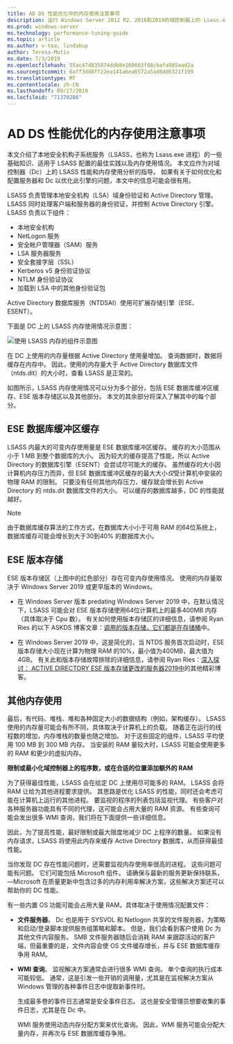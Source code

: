 ```yaml
---
title: AD DS 性能优化中的内存使用注意事项
description: 运行 Windows Server 2012 R2、2016和2019的域控制器上的 Lsass.exe 进程的内存使用率。
ms.prod: windows-server
ms.technology: performance-tuning-guide
ms.topic: article
ms.author: v-tea; lindakup
author: Teresa-Motiv
ms.date: 7/3/2019
ms.openlocfilehash: 55ac47d835874ddb8e160603f08cbafa985aad2a
ms.sourcegitcommit: 6aff3d88ff22ea141a6ea6572a5ad8dd6321f199
ms.translationtype: MT
ms.contentlocale: zh-CN
ms.lasthandoff: 09/27/2019
ms.locfileid: "71370286"
---
```

# <a name="memory-usage-considerations-for-ad-ds-performance-tuning"></a>AD DS 性能优化的内存使用注意事项

本文介绍了本地安全机构子系统服务（LSASS，也称为 Lsass.exe 进程）的一些基础知识、适用于 LSASS 配置的最佳实践以及内存使用情况。 本文应作为对域控制器（Dc）上的 LSASS 性能和内存使用分析的指导。 如果有关于如何优化和配置服务器和 Dc 以优化此引擎的问题，本文中的信息可能会很有用。  

LSASS 负责管理本地安全机构（LSA）域身份验证和 Active Directory 管理。 LSASS 同时处理客户端和服务器的身份验证，并控制 Active Directory 引擎。 LSASS 负责以下组件：  

- 本地安全机构
- NetLogon 服务
- 安全帐户管理器（SAM）服务
- LSA 服务器服务
- 安全套接字层（SSL）
- Kerberos v5 身份验证协议
- NTLM 身份验证协议
- 加载到 LSA 中的其他身份验证包

Active Directory 数据库服务（NTDSAI）使用可扩展存储引擎（ESE、ESENT）。

下面是 DC 上的 LSASS 内存使用情况示意图：

![使用 LSASS 内存的组件示意图](media/domain-controller-lsass-memory-usage.png)  

在 DC 上使用的内存量根据 Active Directory 使用量增加。 查询数据时，数据将缓存在内存中。 因此，使用的内存量大于 Active Directory 数据库文件（ntds.dit）的大小时，查看 LSASS 是正常的。

如图所示，LSASS 内存使用情况可以分为多个部分，包括 ESE 数据库缓冲区缓存、ESE 版本存储区以及其他部分。 本文的其余部分将深入了解其中的每个部分。

## <a name="ese-database-buffer-cache"></a>ESE 数据库缓冲区缓存  
LSASS 内最大的可变内存使用量是 ESE 数据库缓冲区缓存。 缓存的大小范围从小于 1 MB 到整个数据库的大小。 因为较大的缓存提高了性能，所以 Active Directory 的数据库引擎（ESENT）会尝试尽可能大的缓存。 虽然缓存的大小因计算机内存压力而异，但 ESE 数据库缓冲区缓存的最大大小*仅*受计算机中安装的物理 RAM 的限制。 只要没有任何其他内存压力，缓存就会增长到 Active Directory 的 ntds.dit 数据库文件的大小。 可以缓存的数据库越多，DC 的性能就越好。  
  
> [!NOTE]
> 由于数据库缓存算法的工作方式，在数据库大小小于可用 RAM 的64位系统上，数据库缓存可能会增长到大于30到40% 的数据库大小。

## <a name="ese-version-store"></a>ESE 版本存储

ESE 版本存储区（上图中的红色部分）存在可变内存使用情况。 使用的内存量取决于 Windows Server 2019 或更早版本的 Windows。

- 在 Windows Server 版本 predating Windows Server 2019 中，在默认情况下，LSASS 可能会对 ESE 版本存储使用64位计算机上的最多400MB 内存（具体取决于 Cpu 数）。 有关如何使用版本存储区的详细信息，请参阅 Ryan Ries 的以下 ASKDS 博客文章：[调用的版本存储，它们都是在存储桶](https://techcommunity.microsoft.com/t5/Ask-the-Directory-Services-Team/The-Version-Store-Called-and-They-8217-re-All-Out-of-Buckets/ba-p/400415)中。

- 在 Windows Server 2019 中，这是简化的，当 NTDS 服务首次启动时，ESE 版本存储大小现在计算为物理 RAM 的10%，最小值为400MB，最大值为4GB。 有关此和版本存储故障排除的详细信息，请参阅 Ryan Ries：[深入探讨： ACTIVE DIRECTORY ESE 版本存储更改的服务器2019中](https://techcommunity.microsoft.com/t5/Ask-the-Directory-Services-Team/Deep-Dive-Active-Directory-ESE-Version-Store-Changes-in-Server/ba-p/400510)的其他精彩博客。

## <a name="other-memory-use"></a>其他内存使用

最后，有代码、堆栈、堆和各种固定大小的数据结构（例如，架构缓存）。 LSASS 使用的内存量可能会有所不同，具体取决于计算机上的负载。 随着正在运行的线程数的增加，内存堆栈的数量也随之增加。 对于这些固定的组件，LSASS 平均使用 100 MB 到 300 MB 内存。 当安装的 RAM 量较大时，LSASS 可能会使用更多的 RAM 和更少的虚拟内存。

**限制或最小化域控制器上的程序数，或在合适的位置添加额外的 RAM**

为了获得最佳性能，LSASS 会在给定 DC 上使用尽可能多的 RAM。 LSASS 会将 RAM 让给为其他进程要求提供。 其思路是优化 LSASS 的性能，同时还会考虑可能在计算机上运行的其他进程。 要监视的程序的列表包括监视代理。 有些客户对各种服务器功能具有不同的代理，这可能会占用大量的 RAM 资源。 有些查询可能会发出很多 WMI 查询，我们将在下面提供一些详细信息。

因此，为了提高性能，最好限制或最大限度地减少 DC 上程序的数量。 如果没有内存请求，LSASS 将使用此内存来缓存 Active Directory 数据库，从而获得最佳性能。

当你发现 DC 存在性能问题时，还需要监视内存使用率很高的进程。 这些问题可能有问题。 它们可能包括 Microsoft 组件。 请确保与最新的服务更新保持联系，&mdash;Microsoft 在质量更新中包含过多的内存利用率解决方案，这些解决方案还可以帮助你的 DC 性能。

有一些内置 OS 功能可能会占用大量 RAM，具体取决于使用情况配置文件：

- **文件服务器**。 Dc 也是用于 SYSVOL 和 Netlogon 共享的文件服务器，为策略和启动/登录脚本提供服务组策略和脚本。
  但是，我们会看到客户使用 Dc 为其他文件内容服务。 SMB 文件服务器随后会消耗 RAM 来跟踪活动的客户端，但最重要的是，文件内容会使 OS 文件缓存增长，并与 ESE 数据库缓存争用 RAM。  

- **WMI 查询**。 监视解决方案通常会进行很多 WMI 查询。 单个查询的执行成本可能较低。 通常，这是引发一些开销的调用量，尤其是在监视解决方案从 Windows 管理的各种事件日志中提取新事件时。  

  生成最多卷的事件日志通常是安全事件日志。 这也是安全管理员想要收集的事件日志，尤其是在 Dc 中。  

  WMI 服务使用动态内存分配方案来优化查询。 因此，WMI 服务可能会分配大量内存，并再次与 ESE 数据库缓存争用。  
